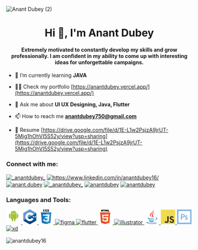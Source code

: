 ![Anant Dubey (2)](https://user-images.githubusercontent.com/81023294/168225826-055f65... (your GIF link))

<h1 align="center">Hi 👋, I'm Anant Dubey</h1>
<h4 align="center">Extremely motivated to constantly develop my skills and grow professionally. I am confident in my ability to come up with interesting ideas for unforgettable campaigns.</h4>

- 🌱 I’m currently learning **JAVA**

- 👨‍💻 Check my portfolio [https://anantdubey.vercel.app/](https://anantdubey.vercel.app/)

- 💬 Ask me about **UI UX Designing, Java, Flutter**

- 📫 How to reach me **anantdubey750@gmail.com**

- 📄 Resume [https://drive.google.com/file/d/1E-L1w2PsjzA9jrUT-5Mig1hOhVI5S52y/view?usp=sharing](https://drive.google.com/file/d/1E-L1w2PsjzA9jrUT-5Mig1hOhVI5S52y/view?usp=sharing)

<h3 align="left">Connect with me:</h3>
<p align="left">
<a href="https://twitter.com/_anantdubey_" target="blank"><img align="center" src="https://raw.githubusercontent.com/rahuldkjain/github-profile-readme-generator/master/src/images/icons/Social/twitter.svg" alt="_anantdubey_" height="30" width="40" /></a>
<a href="https://www.linkedin.com/in/anantdubey16/" target="blank"><img align="center" src="https://raw.githubusercontent.com/rahuldkjain/github-profile-readme-generator/master/src/images/icons/Social/linked-in-alt.svg" alt="https://www.linkedin.com/in/anantdubey16/" height="30" width="40" /></a>
<a href="https://www.facebook.com/anant.dubey.395017" target="blank"><img align="center" src="https://raw.githubusercontent.com/rahuldkjain/github-profile-readme-generator/master/src/images/icons/Social/facebook.svg" alt="anant.dubey" height="30" width="40" /></a>
<a href="https://instagram.com/_anantdubey_" target="blank"><img align="center" src="https://raw.githubusercontent.com/rahuldkjain/github-profile-readme-generator/master/src/images/icons/Social/instagram.svg" alt="_anantdubey_" height="30" width="40" /></a>
<a href="https://dribbble.com/anantdubey" target="blank"><img align="center" src="https://raw.githubusercontent.com/rahuldkjain/github-profile-readme-generator/master/src/images/icons/Social/dribbble.svg" alt="anantdubey" height="30" width="40" /></a>
<a href="https://www.behance.net/anantdubey" target="blank"><img align="center" src="https://raw.githubusercontent.com/rahuldkjain/github-profile-readme-generator/master/src/images/icons/Social/behance.svg" alt="anantdubey" height="30" width="40" /></a>
</p>

<h3 align="left">Languages and Tools:</h3>
<p align="left"> <a href="https://developer.android.com" target="_blank" rel="noreferrer"> <img src="https://raw.githubusercontent.com/devicons/devicon/master/icons/android/android-original-wordmark.svg" alt="android" width="40" height="40"/> </a> <a href="https://www.w3schools.com/cpp/" target="_blank" rel="noreferrer"> <img src="https://raw.githubusercontent.com/devicons/devicon/master/icons/cplusplus/cplusplus-original.svg" alt="cplusplus" width="40" height="40"/> </a> <a href="https://www.w3schools.com/css/" target="_blank" rel="noreferrer"> <img src="https://raw.githubusercontent.com/devicons/devicon/master/icons/css3/css3-original-wordmark.svg" alt="css3" width="40" height="40"/> </a> <a href="https://www.figma.com/" target="_blank" rel="noreferrer"> <img src="https://www.vectorlogo.zone/logos/figma/figma-icon.svg" alt="figma" width="40" height="40"/> </a> <a href="https://flutter.dev" target="_blank" rel="noreferrer"> <img src="https://www.vectorlogo.zone/logos/flutterio/flutterio-icon.svg" alt="flutter" width="40" height="40"/> </a> <a href="https://www.w3.org/html/" target="_blank" rel="noreferrer"> <img src="https://raw.githubusercontent.com/devicons/devicon/master/icons/html5/html5-original-wordmark.svg" alt="html5" width="40" height="40"/> </a> <a href="https://www.adobe.com/in/products/illustrator.html" target="_blank" rel="noreferrer"> <img src="https://www.vectorlogo.zone/logos/adobe_illustrator/adobe_illustrator-icon.svg" alt="illustrator" width="40" height="40"/> </a> <a href="https://www.java.com" target="_blank" rel="noreferrer"> <img src="https://raw.githubusercontent.com/devicons/devicon/master/icons/java/java-original.svg" alt="java" width="40" height="40"/> </a> <a href="https://developer.mozilla.org/en-US/docs/Web/JavaScript" target="_blank" rel="noreferrer"> <img src="https://raw.githubusercontent.com/devicons/devicon/master/icons/javascript/javascript-original.svg" alt="javascript" width="40" height="40"/> </a> <a href="https://www.photoshop.com/en" target="_blank" rel="noreferrer"> <img src="https://raw.githubusercontent.com/devicons/devicon/master/icons/photoshop/photoshop-line.svg" alt="photoshop" width="40" height="40"/> </a> <a href="https://www.adobe.com/products/xd.html" target="_blank" rel="noreferrer"> <img src="https://cdn.worldvectorlogo.com/logos/adobe-xd.svg" alt="xd" width="40" height="40"/> </a> </p>

<p><img align="center" src="https://github-readme-stats.vercel.app/api/top-langs?username=anantdubey16&show_icons=true&locale=en&layout=compact" alt="anantdubey16" /></p>
